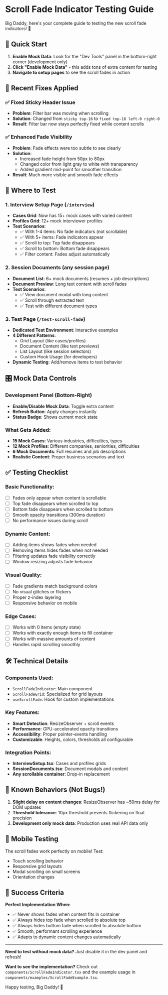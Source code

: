 # Scroll Fade Indicator Testing Guide

Big Daddy, here's your complete guide to testing the new scroll fade indicators! 🎉

## 🚀 Quick Start

1. **Enable Mock Data**: Look for the "Dev Tools" panel in the bottom-right corner (development only)
2. **Click "Enable Mock Data"** - this adds tons of extra content for testing
3. **Navigate to setup pages** to see the scroll fades in action

## 🔧 Recent Fixes Applied

### ✅ **Fixed Sticky Header Issue**
- **Problem**: Filter bar was moving when scrolling
- **Solution**: Changed from `sticky top-16` to `fixed top-16 left-0 right-0`
- **Result**: Filter bar now stays perfectly fixed while content scrolls

### ✅ **Enhanced Fade Visibility**
- **Problem**: Fade effects were too subtle to see clearly
- **Solution**: 
  - Increased fade height from 50px to 80px
  - Changed color from light gray to white with transparency
  - Added gradient mid-point for smoother transition
- **Result**: Much more visible and smooth fade effects

## 📍 Where to Test

### 1. **Interview Setup Page** (`/interview`)
- **Cases Grid**: Now has 15+ mock cases with varied content
- **Profiles Grid**: 12+ mock interviewer profiles  
- **Test Scenarios**:
  - ✅ With 1-4 items: No fade indicators (not scrollable)
  - ✅ With 5+ items: Fade indicators appear
  - ✅ Scroll to top: Top fade disappears
  - ✅ Scroll to bottom: Bottom fade disappears
  - ✅ Filter content: Fades adjust automatically

### 2. **Session Documents** (any session page)
- **Document List**: 6+ mock documents (resumes + job descriptions)
- **Document Preview**: Long text content with scroll fades
- **Test Scenarios**:
  - ✅ View document modal with long content
  - ✅ Scroll through extracted text
  - ✅ Test with different document types

### 3. **Test Page** (`/test-scroll-fade`)
- **Dedicated Test Environment**: Interactive examples
- **4 Different Patterns**:
  - Grid Layout (like cases/profiles)
  - Document Content (like text previews)
  - List Layout (like session selectors)
  - Custom Hook Usage (for developers)
- **Dynamic Testing**: Add/remove items to test behavior

## 🎛️ Mock Data Controls

### Development Panel (Bottom-Right)
- **Enable/Disable Mock Data**: Toggle extra content
- **Refresh Button**: Apply changes instantly
- **Status Badge**: Shows current mock state

### What Gets Added:
- **15 Mock Cases**: Various industries, difficulties, types
- **12 Mock Profiles**: Different companies, seniorities, difficulties  
- **6 Mock Documents**: Full resumes and job descriptions
- **Realistic Content**: Proper business scenarios and text

## ✅ Testing Checklist

### Basic Functionality:
- [ ] Fades only appear when content is scrollable
- [ ] Top fade disappears when scrolled to top
- [ ] Bottom fade disappears when scrolled to bottom
- [ ] Smooth opacity transitions (300ms duration)
- [ ] No performance issues during scroll

### Dynamic Content:
- [ ] Adding items shows fades when needed
- [ ] Removing items hides fades when not needed
- [ ] Filtering updates fade visibility correctly
- [ ] Window resizing adjusts fade behavior

### Visual Quality:
- [ ] Fade gradients match background colors
- [ ] No visual glitches or flickers
- [ ] Proper z-index layering
- [ ] Responsive behavior on mobile

### Edge Cases:
- [ ] Works with 0 items (empty state)
- [ ] Works with exactly enough items to fill container
- [ ] Works with massive amounts of content
- [ ] Handles rapid scrolling smoothly

## 🛠️ Technical Details

### Components Used:
- `ScrollFadeIndicator`: Main component
- `ScrollFadeGrid`: Specialized for grid layouts
- `useScrollFade`: Hook for custom implementations

### Key Features:
- **Smart Detection**: ResizeObserver + scroll events
- **Performance**: GPU-accelerated opacity transitions
- **Accessibility**: Proper pointer-events handling
- **Customizable**: Heights, colors, thresholds all configurable

### Integration Points:
- **InterviewSetup.tsx**: Cases and profiles grids
- **SessionDocuments.tsx**: Document modals and content
- **Any scrollable container**: Drop-in replacement

## 🐛 Known Behaviors (Not Bugs!)

1. **Slight delay on content changes**: ResizeObserver has ~50ms delay for DOM updates
2. **Threshold tolerance**: 10px threshold prevents flickering on float precision
3. **Development only mock data**: Production uses real API data only

## 📱 Mobile Testing

The scroll fades work perfectly on mobile! Test:
- Touch scrolling behavior
- Responsive grid layouts
- Modal scrolling on small screens
- Orientation changes

## 🎯 Success Criteria

**Perfect Implementation When:**
- ✅ Never shows fades when content fits in container
- ✅ Always hides top fade when scrolled to absolute top
- ✅ Always hides bottom fade when scrolled to absolute bottom
- ✅ Smooth, performant scrolling experience
- ✅ Adapts to dynamic content changes automatically

---

**Need to test without mock data?** Just disable it in the dev panel and refresh!

**Want to see the implementation?** Check out `components/ScrollFadeIndicator.tsx` and the example usage in `components/examples/ScrollFadeExample.tsx`.

Happy testing, Big Daddy! 🎉

